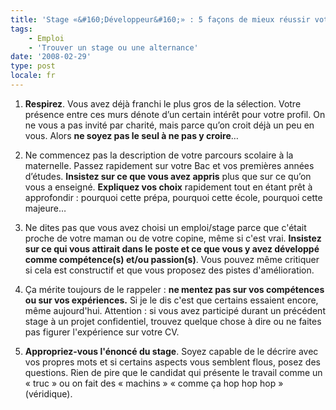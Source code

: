 ```yaml
---
title: 'Stage «&#160;Développeur&#160;» : 5 façons de mieux réussir votre entretien'
tags:
    - Emploi
    - 'Trouver un stage ou une alternance'
date: '2008-02-29'
type: post
locale: fr
---
```


1.  **Respirez**. Vous avez d&#233;j&#224; franchi le plus gros de la s&#233;lection. Votre pr&#233;sence entre ces murs d&#233;note d&#8217;un certain int&#233;r&#234;t pour votre profil. On ne vous a pas invit&#233; par charit&#233;, mais parce qu&#8217;on croit d&#233;j&#224; un peu en vous. Alors **ne soyez pas le seul &#224; ne pas y croire**…

2.  Ne commencez pas la description de votre parcours scolaire &#224; la maternelle. Passez rapidement sur votre Bac et vos premi&#232;res ann&#233;es d&#8217;&#233;tudes. **Insistez sur ce que vous avez appris** plus que sur ce qu&#8217;on vous a enseign&#233;. **Expliquez vos choix** rapidement tout en &#233;tant pr&#234;t &#224; approfondir&nbsp;: pourquoi cette pr&#233;pa, pourquoi cette &#233;cole, pourquoi cette majeure…

3.  Ne dites pas que vous avez choisi un emploi/stage parce que c'&#233;tait proche de votre maman ou de votre copine, m&#234;me si c'est vrai. **Insistez sur ce qui vous attirait dans le poste et ce que vous y avez d&#233;velopp&#233; comme comp&#233;tence(s) et/ou passion(s)**. Vous pouvez m&#234;me critiquer si cela est constructif et que vous proposez des pistes d'am&#233;lioration.

4.  &#199;a m&#233;rite toujours de le rappeler&nbsp;: **ne mentez pas sur vos comp&#233;tences ou sur vos exp&#233;riences.** Si je le dis c'est que certains essaient encore, m&#234;me aujourd'hui. Attention&nbsp;: si vous avez particip&#233; durant un pr&#233;c&#233;dent stage &#224; un projet confidentiel, trouvez quelque chose &#224; dire ou ne faites pas figurer l'exp&#233;rience sur votre CV.

5.  **Appropriez-vous l'&#233;nonc&#233; du stage**. Soyez capable de le d&#233;crire avec vos propres mots et si certains aspects vous semblent flous, posez des questions. Rien de pire que le candidat qui pr&#233;sente le travail comme un &#171; truc &#187; ou on fait des &#171; machins &#187; &#171; comme &#231;a hop hop hop &#187; (v&#233;ridique).

